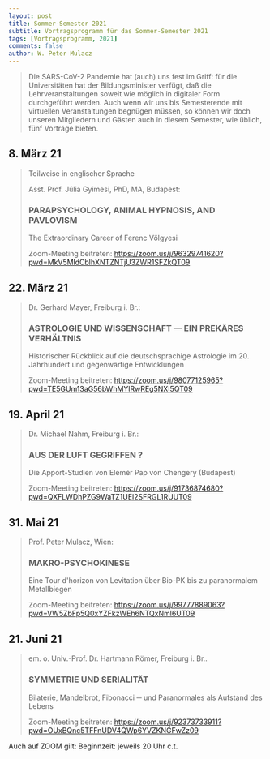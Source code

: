 ```yaml
---
layout: post
title: Sommer-Semester 2021
subtitle: Vortragsprogramm für das Sommer-Semester 2021
tags: [Vortragsprogramm, 2021]
comments: false
author: W. Peter Mulacz
---
```



> Die SARS-CoV-2 Pandemie hat (auch) uns fest im Griff:  für die Universitäten hat der Bildungsminister verfügt, daß die Lehrveranstaltungen soweit wie möglich in digitaler Form durchgeführt werden. Auch wenn wir uns bis Semesterende mit virtuellen Veranstaltungen begnügen müssen, so können wir doch unseren Mitgliedern und Gästen auch in diesem Semester, wie üblich, fünf Vorträge bieten.

## 8. März 21
> Teilweise in englischer Sprache
>
> Asst. Prof. Júlia Gyimesi, PhD, MA, Budapest:
> ### PARAPSYCHOLOGY, ANIMAL HYPNOSIS, AND PAVLOVISM
> The Extraordinary Career of Ferenc Völgyesi
> 
> Zoom-Meeting beitreten:
> https://zoom.us/j/96329741620?pwd=MkV5MldCblhXNTZNTjU3ZWR1SFZkQT09

## 22. März 21
> Dr. Gerhard Mayer, Freiburg i. Br.:
> ### ASTROLOGIE UND WISSENSCHAFT — EIN PREKÄRES VERHÄLTNIS
> Historischer Rückblick auf die deutschsprachige Astrologie im 20. Jahrhundert und gegenwärtige Entwicklungen
>
> Zoom-Meeting beitreten:
> https://zoom.us/j/98077125965?pwd=TE5GUm13aG56bWhMYlRwREg5NXI5QT09


## 19. April 21
> Dr. Michael Nahm, Freiburg i. Br.:
> ### AUS DER LUFT GEGRIFFEN ?
> Die Apport-Studien von Elemér Pap von Chengery (Budapest)
>
> Zoom-Meeting beitreten:
> https://zoom.us/j/91736874680?pwd=QXFLWDhPZG9WaTZ1UEl2SFRGL1RUUT09

## 31. Mai 21
> Prof. Peter Mulacz, Wien:
> ### MAKRO-PSYCHOKINESE
> Eine Tour d'horizon von Levitation über Bio-PK bis zu paranormalem Metallbiegen
>
> Zoom-Meeting beitreten:
> https://zoom.us/j/99777889063?pwd=VW5ZbFp5Q0xYZFkzWEh6NTQxNml6UT09

## 21. Juni 21
> em. o. Univ.-Prof. Dr. Hartmann Römer,  Freiburg i. Br..
> ### SYMMETRIE UND SERIALITÄT
> Bilaterie, Mandelbrot, Fibonacci ─ und Paranormales als Aufstand des Lebens
> 
> Zoom-Meeting beitreten:
> https://zoom.us/j/92373733911?pwd=OUxBQnc5TFFnUDV4QWp6YVZKNGFwZz09





Auch auf ZOOM gilt:  Beginnzeit: jeweils 20 Uhr c.t.

